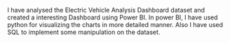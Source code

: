 I have analysed the Electric Vehicle Analysis Dashboard dataset and created a interesting Dashboard using Power BI.
In power BI, I have used python for visualizing the charts in more detailed manner.
Also I have used SQL to implement some manipulation on the dataset.
